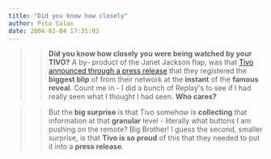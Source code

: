 ```yaml
---
title: "Did you know how closely"
author: Pito Salas
date: 2004-02-04 17:31:03
---
```


>>

>> **Did you know how closely you were being watched by your TIVO?** A by-
product of the Janet Jackson flap, was that [Tivo announced through a press
release](<http://www.tivo.com/5.3.1.1.asp?article=200>) that they registered
the **biggest blip** of from their network at the **instant** of the **famous
reveal**. Count me in - I did a bunch of Replay's to see if I had really seen
what I thought I had seen. **Who cares?**

>>

>>  
>
>>

>> But the **big surprise** is that Tivo somehow is **collecting** that
information at that **granular** level - literally what buttons I am pushing
on the remote? Big Brother! I guess the second, smaller surprise, is that
**Tivo is so proud** of this that they needed to put it into a **press
release**.


